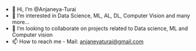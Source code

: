 - 👋 Hi, I’m @Anjaneya-Turai
- 👀 I’m interested in Data Science, ML, AL, DL, Computer Vision and many more...
- 💞️ I’m looking to collaborate on projects related to Data science, ML and Computer vision
- 📫 How to reach me - Mail: anjaneyaturai@gmail.com

<!---
Anjaneya-Turai/Anjaneya-Turai is a ✨ special ✨ repository because its `README.md` (this file) appears on your GitHub profile.
You can click the Preview link to take a look at your changes.
--->
